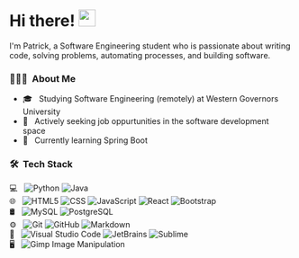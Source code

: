 # Hi there! <img src="https://raw.githubusercontent.com/MartinHeinz/MartinHeinz/master/wave.gif" width="30px" height="30px">

I'm Patrick, a Software Engineering student who is passionate about writing code, solving problems, automating processes, and building software.

<h3> 👨🏻‍💻 &nbsp;About Me </h3>

- 🎓 &nbsp; Studying Software Engineering (remotely) at Western Governors University
- 💼 &nbsp; Actively seeking job oppurtunities in the software development space
- 🌱 &nbsp; Currently learning Spring Boot

<h3> 🛠 &nbsp;Tech Stack</h3>

 💻 &nbsp;
  ![Python](https://img.shields.io/badge/-Python-006b76?style=flat&logo=python)
  ![Java](https://img.shields.io/badge/-Java-006b76?style=flat&logo=java)
  <br/>
🌐 &nbsp;
  ![HTML5](https://img.shields.io/badge/-HTML5-194D33?style=flat&logo=HTML5)
  ![CSS](https://img.shields.io/badge/-CSS-194D33?style=flat&logo=CSS3&logoColor=1572B6)
  ![JavaScript](https://img.shields.io/badge/-JavaScript-194D33?style=flat&logo=javascript)
  ![React](https://img.shields.io/badge/-React-194D33?style=flat&logo=react)
  ![Bootstrap](https://img.shields.io/badge/-Bootstrap-194D33?style=flat&logo=bootstrap&logoColor=563D7C)
  <br/>
🛢 &nbsp;
  ![MySQL](https://img.shields.io/badge/-MySQL-333333?style=flat&logo=mysql)
  ![PostgreSQL](https://img.shields.io/badge/-Postgresql-333333?style=flat&logo=postgresql)
  <br/>
⚙️ &nbsp;
  ![Git](https://img.shields.io/badge/-Git-333333?style=flat&logo=git)
  ![GitHub](https://img.shields.io/badge/-GitHub-333333?style=flat&logo=github)
  ![Markdown](https://img.shields.io/badge/-Markdown-333333?style=flat&logo=markdown)
  <br/>
🔧 &nbsp;
  ![Visual Studio Code](https://img.shields.io/badge/-Visual%20Studio%20Code-333333?style=flat&logo=visual-studio-code&logoColor=007ACC)
  ![JetBrains](https://img.shields.io/badge/-JetBrains-333333?style=flat&logo=jetbrains)
  ![Sublime](https://img.shields.io/badge/-Sublime%20Text%20Editor-333333?style=flat&logo=sublime-text-editor)
  <br/>
🖥 &nbsp;
  ![Gimp Image Manipulation](https://img.shields.io/badge/-Gimp-333333?style=flat&logo=gimp)

<br/>

<!-- | <a href="https://github.com/gitpk-0/github-readme-stats"><img align="center" src="https://github-readme-stats.vercel.app/api?username=gitpk-0&show_icons=true&include_all_commits=true&theme=buefy&hide_border=true" alt="Patrick's github stats" /></a> | <a href="https://github.com/gitpk-0/github-readme-stats"><img align="center" src="https://github-readme-stats.vercel.app/api/top-langs/?username=gitpk-0&layout=compact&theme=buefy&hide_border=true" /></a> |
| ------------- | ------------- |
-->
